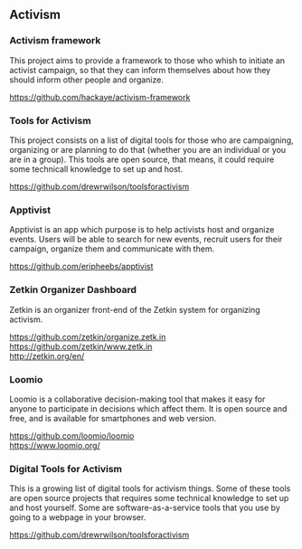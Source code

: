 ## Activism

### Activism framework

This project aims to provide a framework to those who whish to initiate an activist campaign, so that they can inform themselves about how they should inform other people and organize.

https://github.com/hackaye/activism-framework

### Tools for Activism

This project consists on a list of digital tools for those who are campaigning, organizing or are planning to do that (whether you are an individual or you are in a group). This tools are open source, that means, it could require some technicall knowledge to set up and host.

https://github.com/drewrwilson/toolsforactivism

### Apptivist

Apptivist is an app which purpose is to help activists host and organize events. Users will be able to search for new events, recruit users for their campaign, organize them and communicate with them.

https://github.com/eripheebs/apptivist


### Zetkin Organizer Dashboard

Zetkin is an organizer front-end of the Zetkin system for organizing activism.

https://github.com/zetkin/organize.zetk.in   
https://github.com/zetkin/www.zetk.in      
http://zetkin.org/en/      

### Loomio

Loomio is a collaborative decision-making tool that makes it easy for anyone to participate in decisions which affect them.
It is open source and free, and is available for smartphones and web version.

https://github.com/loomio/loomio  
https://www.loomio.org/  


### Digital Tools for Activism

This is a growing list of digital tools for activism things. Some of these tools are open source projects that requires some technical knowledge to set up and host yourself. Some are software-as-a-service tools that you use by going to a webpage in your browser.

https://github.com/drewrwilson/toolsforactivism
